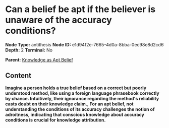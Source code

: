 # Can a belief be apt if the believer is unaware of the accuracy conditions?

**Node Type:** antithesis
**Node ID:** e1d94f2e-7665-4d0a-8bba-0ec98e8d2cd6
**Depth:** 2
**Terminal:** No

**Parent:** [Knowledge as Apt Belief](knowledge-as-apt-belief.md)

## Content

**Imagine a person holds a true belief based on a correct but poorly understood method, like using a foreign language phrasebook correctly by chance. Intuitively, their ignorance regarding the method's reliability casts doubt on their knowledge claim.**, **For an apt belief, not understanding the conditions of its accuracy challenges the notion of adroitness, indicating that conscious knowledge about accuracy conditions is crucial for knowledge attribution.**
